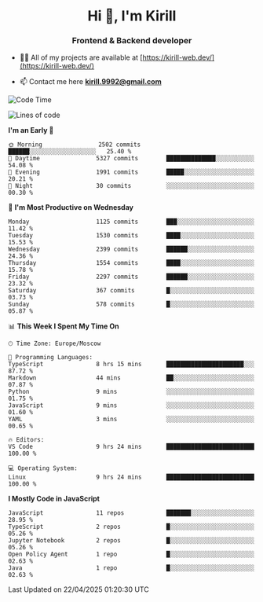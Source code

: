 <h1 align="center">Hi 👋, I'm Kirill</h1>
<h3 align="center">Frontend & Backend developer</h3>

- 👨‍💻 All of my projects are available at [https://kirill-web.dev/](https://kirill-web.dev/)

- 📫 Contact me here **kirill.9992@gmail.com**











<!--START_SECTION:waka-->
![Code Time](http://img.shields.io/badge/Code%20Time-2%2C219%20hrs%206%20mins-blue)

![Lines of code](https://img.shields.io/badge/From%20Hello%20World%20I%27ve%20Written-5.5%20million%20lines%20of%20code-blue)

**I'm an Early 🐤** 

```text
🌞 Morning                2502 commits        ██████░░░░░░░░░░░░░░░░░░░   25.40 % 
🌆 Daytime                5327 commits        ██████████████░░░░░░░░░░░   54.08 % 
🌃 Evening                1991 commits        █████░░░░░░░░░░░░░░░░░░░░   20.21 % 
🌙 Night                  30 commits          ░░░░░░░░░░░░░░░░░░░░░░░░░   00.30 % 
```
📅 **I'm Most Productive on Wednesday** 

```text
Monday                   1125 commits        ███░░░░░░░░░░░░░░░░░░░░░░   11.42 % 
Tuesday                  1530 commits        ████░░░░░░░░░░░░░░░░░░░░░   15.53 % 
Wednesday                2399 commits        ██████░░░░░░░░░░░░░░░░░░░   24.36 % 
Thursday                 1554 commits        ████░░░░░░░░░░░░░░░░░░░░░   15.78 % 
Friday                   2297 commits        ██████░░░░░░░░░░░░░░░░░░░   23.32 % 
Saturday                 367 commits         █░░░░░░░░░░░░░░░░░░░░░░░░   03.73 % 
Sunday                   578 commits         █░░░░░░░░░░░░░░░░░░░░░░░░   05.87 % 
```


📊 **This Week I Spent My Time On** 

```text
🕑︎ Time Zone: Europe/Moscow

💬 Programming Languages: 
TypeScript               8 hrs 15 mins       ██████████████████████░░░   87.72 % 
Markdown                 44 mins             ██░░░░░░░░░░░░░░░░░░░░░░░   07.87 % 
Python                   9 mins              ░░░░░░░░░░░░░░░░░░░░░░░░░   01.75 % 
JavaScript               9 mins              ░░░░░░░░░░░░░░░░░░░░░░░░░   01.60 % 
YAML                     3 mins              ░░░░░░░░░░░░░░░░░░░░░░░░░   00.65 % 

🔥 Editors: 
VS Code                  9 hrs 24 mins       █████████████████████████   100.00 % 

💻 Operating System: 
Linux                    9 hrs 24 mins       █████████████████████████   100.00 % 
```

**I Mostly Code in JavaScript** 

```text
JavaScript               11 repos            ███████░░░░░░░░░░░░░░░░░░   28.95 % 
TypeScript               2 repos             █░░░░░░░░░░░░░░░░░░░░░░░░   05.26 % 
Jupyter Notebook         2 repos             █░░░░░░░░░░░░░░░░░░░░░░░░   05.26 % 
Open Policy Agent        1 repo              █░░░░░░░░░░░░░░░░░░░░░░░░   02.63 % 
Java                     1 repo              █░░░░░░░░░░░░░░░░░░░░░░░░   02.63 % 
```




 Last Updated on 22/04/2025 01:20:30 UTC
<!--END_SECTION:waka-->
